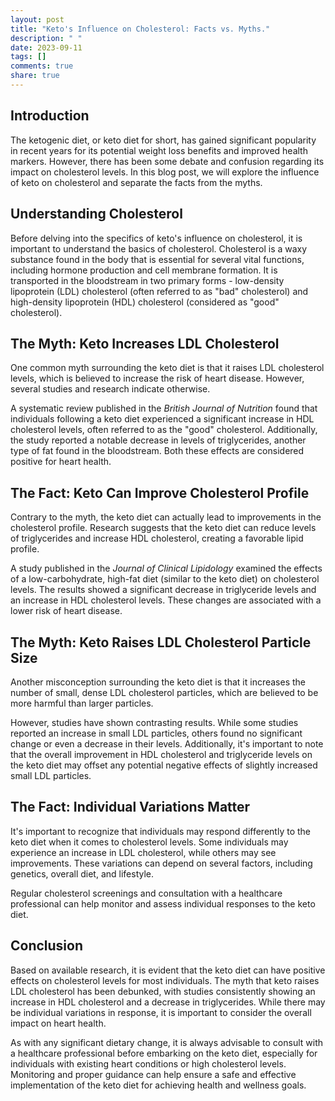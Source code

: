 ```yaml
---
layout: post
title: "Keto's Influence on Cholesterol: Facts vs. Myths."
description: " "
date: 2023-09-11
tags: []
comments: true
share: true
---
```


## Introduction

The ketogenic diet, or keto diet for short, has gained significant popularity in recent years for its potential weight loss benefits and improved health markers. However, there has been some debate and confusion regarding its impact on cholesterol levels. In this blog post, we will explore the influence of keto on cholesterol and separate the facts from the myths.

## Understanding Cholesterol

Before delving into the specifics of keto's influence on cholesterol, it is important to understand the basics of cholesterol. Cholesterol is a waxy substance found in the body that is essential for several vital functions, including hormone production and cell membrane formation. It is transported in the bloodstream in two primary forms - low-density lipoprotein (LDL) cholesterol (often referred to as "bad" cholesterol) and high-density lipoprotein (HDL) cholesterol (considered as "good" cholesterol).

## The Myth: Keto Increases LDL Cholesterol

One common myth surrounding the keto diet is that it raises LDL cholesterol levels, which is believed to increase the risk of heart disease. However, several studies and research indicate otherwise.

A systematic review published in the *British Journal of Nutrition* found that individuals following a keto diet experienced a significant increase in HDL cholesterol levels, often referred to as the "good" cholesterol. Additionally, the study reported a notable decrease in levels of triglycerides, another type of fat found in the bloodstream. Both these effects are considered positive for heart health.

## The Fact: Keto Can Improve Cholesterol Profile

Contrary to the myth, the keto diet can actually lead to improvements in the cholesterol profile. Research suggests that the keto diet can reduce levels of triglycerides and increase HDL cholesterol, creating a favorable lipid profile.

A study published in the *Journal of Clinical Lipidology* examined the effects of a low-carbohydrate, high-fat diet (similar to the keto diet) on cholesterol levels. The results showed a significant decrease in triglyceride levels and an increase in HDL cholesterol levels. These changes are associated with a lower risk of heart disease.

## The Myth: Keto Raises LDL Cholesterol Particle Size

Another misconception surrounding the keto diet is that it increases the number of small, dense LDL cholesterol particles, which are believed to be more harmful than larger particles.

However, studies have shown contrasting results. While some studies reported an increase in small LDL particles, others found no significant change or even a decrease in their levels. Additionally, it's important to note that the overall improvement in HDL cholesterol and triglyceride levels on the keto diet may offset any potential negative effects of slightly increased small LDL particles.

## The Fact: Individual Variations Matter

It's important to recognize that individuals may respond differently to the keto diet when it comes to cholesterol levels. Some individuals may experience an increase in LDL cholesterol, while others may see improvements. These variations can depend on several factors, including genetics, overall diet, and lifestyle.

Regular cholesterol screenings and consultation with a healthcare professional can help monitor and assess individual responses to the keto diet.

## Conclusion

Based on available research, it is evident that the keto diet can have positive effects on cholesterol levels for most individuals. The myth that keto raises LDL cholesterol has been debunked, with studies consistently showing an increase in HDL cholesterol and a decrease in triglycerides. While there may be individual variations in response, it is important to consider the overall impact on heart health.

As with any significant dietary change, it is always advisable to consult with a healthcare professional before embarking on the keto diet, especially for individuals with existing heart conditions or high cholesterol levels. Monitoring and proper guidance can help ensure a safe and effective implementation of the keto diet for achieving health and wellness goals.